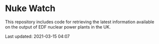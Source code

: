# Nuke Watch

This repository includes code for retrieving the latest information available on the output of EDF nuclear power plants in the UK.

Last updated: 2021-03-15 04:07